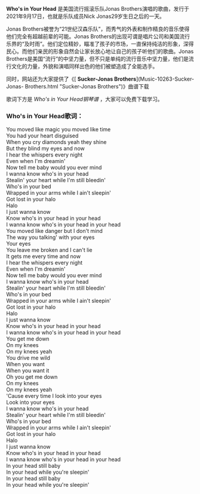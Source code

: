 

**Who's in Your Head** 是美国流行摇滚乐队Jonas Brothers演唱的歌曲，发行于2021年9月17日，也就是乐队成员Nick
Jonas29岁生日之后的一天。

Jonas Brothers被誉为“21世纪汉森乐队”，而秀气的外表和制作精良的音乐使得他们完全有超越前辈的可能。Jonas
Brothers的出现可谓是唱片公司和美国流行乐界的“及时雨”。他们定位精妙，瞄准了孩子的市场，一直保持纯洁的形象，深得民心。而他们亲民的形象自然会让家长放心地让自己的孩子听他们的歌曲。Jonas
Brothers是美国“流行”的中坚力量，但不只是单纯的流行音乐中坚力量，他们是流行文化的力量，外貌和演唱同样出色的他们被塑造成了全能选手。

同时，网站还为大家提供了《[ **Sucker-Jonas Brothers**](Music-10263-Sucker-Jonas-
Brothers.html "Sucker-Jonas Brothers")》曲谱下载

歌词下方是 _Who's in Your Head钢琴谱_ ，大家可以免费下载学习。

### Who's in Your Head歌词：

You moved like magic you moved like time  
You had your heart disguised  
When you cry diamonds yeah they shine  
But they blind my eyes and now  
I hear the whispers every night  
Even when I'm dreamin'  
Now tell me baby would you ever mind  
I wanna know who's in your head  
Stealin' your heart while I'm still bleedin'  
Who's in your bed  
Wrapped in your arms while I ain't sleepin'  
Got lost in your halo  
Halo  
I just wanna know  
Know who's in your head in your head  
I wanna know who's in your head in your head  
You moved like danger but I don't mind  
The way you talking' with your eyes  
Your eyes  
You leave me broken and I can't lie  
It gets me every time and now  
I hear the whispers every night  
Even when I'm dreamin'  
Now tell me baby would you ever mind  
I wanna know who's in your head  
Stealin' your heart while I'm still bleedin'  
Who's in your bed  
Wrapped in your arms while I ain't sleepin'  
Got lost in your halo  
Halo  
I just wanna know  
Know who's in your head in your head  
I wanna know who's in your head in your head  
You get me down  
On my knees  
On my knees yeah  
You drive me wild  
When you want  
When you want it  
Oh you get me down  
On my knees  
On my knees yeah  
'Cause every time I look into your eyes  
Look into your eyes  
I wanna know who's in your head  
Stealin' your heart while I'm still bleedin'  
Who's in your bed  
Wrapped in your arms while I ain't sleepin'  
Got lost in your halo  
Halo  
I just wanna know  
Know who's in your head in your head  
I wanna know who's in your head in your head  
In your head still baby  
In your head while you're sleepin'  
In your head still baby  
In your head while you're sleepin'

